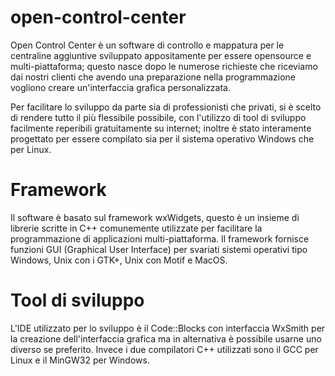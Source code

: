 # open-control-center
Open Control Center è un software di controllo e mappatura per le centraline aggiuntive sviluppato appositamente per essere opensource e multi-piattaforma; questo nasce dopo le numerose richieste che riceviamo dai nostri clienti che avendo una preparazione nella programmazione vogliono creare un'interfaccia grafica personalizzata.

Per facilitare lo sviluppo da parte sia di professionisti che privati, si è scelto di rendere tutto il più flessibile possibile, con l'utilizzo di tool di sviluppo facilmente reperibili gratuitamente su internet; inoltre è stato interamente progettato per essere compilato sia per il sistema operativo Windows che per Linux.

# Framework
Il software è basato sul framework wxWidgets, questo è un insieme di librerie scritte in C++ comunemente utilizzate per facilitare la programmazione di applicazioni multi-piattaforma. Il framework fornisce funzioni GUI (Graphical User Interface) per svariati sistemi operativi tipo Windows, Unix con i GTK+, Unix con Motif e MacOS.

# Tool di sviluppo
L'IDE utilizzato per lo sviluppo è il Code::Blocks con interfaccia WxSmith per la creazione dell'interfaccia grafica ma in alternativa è possibile usarne uno diverso se preferito. Invece i due compilatori C++ utilizzati sono il GCC per Linux e il MinGW32 per Windows.
